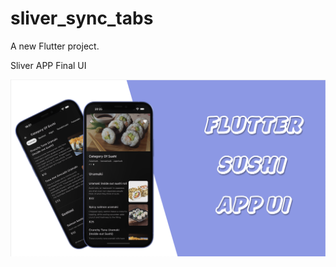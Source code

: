# sliver_sync_tabs

A new Flutter project.

Sliver APP Final UI

![Image ALT](https://github.com/FlutterAppmakers/Sushi_APP_Flutter_UI/blob/master/thumbnail_youtube.png?raw=true)
